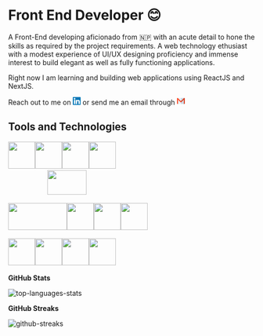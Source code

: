 # Front End Developer 😊

A Front-End developing aficionado from 🇳🇵 with an acute detail to hone the skills as required by the project requirements. A web technology ethusiast with a modest experience of UI/UX designing proficiency and immense interest to build elegant as well as fully functioning applications.

Right now I am learning and building web applications using ReactJS and NextJS.

Reach out to me on [<img src="https://github.com/zeetaen1989/zeetaen1989/blob/main/linkedin-svgrepo-com.svg" width=16>](https://www.linkedin.com/in/zeetaen1878/) or send me an email through [<img src="https://github.com/zeetaen1989/zeetaen1989/blob/main/gmail-svgrepo-com.svg" width=16>](mailto:zeetaen.gurung@gmail.com)

## Tools and Technologies
<img src="https://pics.freeicons.io/uploads/icons/png/8804286661557996995-512.png" height=55 width=55><img src="https://pics.freeicons.io/uploads/icons/png/632690741557997006-512.png" height=55 width=55><img src="https://i.ibb.co/zrCyVd9/javascirpt.png" height=55 width=55><img src="https://pics.freeicons.io/uploads/icons/png/8575147831553750379-512.png" height=55 width=55 style="margin-right: 10rem"><img src="https://i.ibb.co/Q8wPHLJ/nextjs.png" height=50 width=80 style="margin-left: 5rem">



<!-- <img src="https://i.ibb.co/h8yrdDK/materialui.png" height=55 width=55> -->

<img src="https://i.ibb.co/NNmhw3Q/chakraui.webp" height=55 width=120><img src="https://i.ibb.co/2qqrYPX/bootstrap.png" height=55 width=55><img src="https://i.ibb.co/gyJX5rw/tailwind.png" height=55 width=55><img src="https://i.ibb.co/4YY2pSG/styled-components.png" height=55 width=55>


<img src="https://pics.freeicons.io/uploads/icons/png/6655067911551942823-512.png" height=55 width=55><img src="https://i.ibb.co/w6SDwxZ/framer-motion.png" height=55 width=55><img src="https://i.ibb.co/Z1ydLZT/figma.png" height=55 width=55><img src="https://pics.freeicons.io/uploads/icons/png/9374299221540553610-512.png" height=55 width=55>

<b>GitHub Stats</b>

<img height="180em" src="https://github-readme-stats.vercel.app/api/top-langs/?username=zeetaen1989&layout=compact&theme=algolia&hide_border=true" alt="top-languages-stats"/>

<b>GitHub Streaks</b>

<img height="180em" src="https://github-readme-streak-stats.herokuapp.com?user=zeetaen1989&hide_border=true&theme=holi-theme&date_format=M%20j%5B%2C%20Y%5D" alt="github-streaks" />
